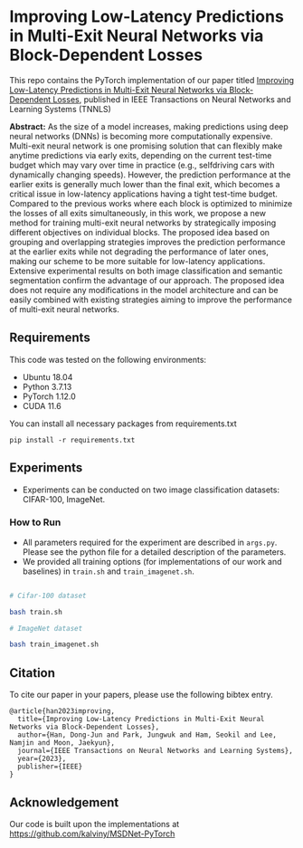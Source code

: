 # Improving Low-Latency Predictions in Multi-Exit Neural Networks via Block-Dependent Losses


This repo contains the PyTorch implementation of our paper titled [Improving Low-Latency Predictions in Multi-Exit Neural Networks via Block-Dependent Losses](https://ieeexplore.ieee.org/stamp/stamp.jsp?tp=&arnumber=10155768), published in IEEE Transactions on Neural Networks and Learning Systems (TNNLS)

**Abstract:** As the size of a model increases, making predictions using deep neural networks (DNNs) is becoming more computationally expensive. Multi-exit neural network is one promising solution that can flexibly make anytime predictions via early exits, depending on the current test-time budget which may vary over time in practice (e.g., selfdriving cars with dynamically changing speeds). However, the prediction performance at the earlier exits is generally much lower than the final exit, which becomes a critical issue in low-latency applications having a tight test-time budget. Compared to the previous works where each block is optimized to minimize the losses of all exits simultaneously, in this work, we propose a new method for training multi-exit neural networks by strategically imposing different objectives on individual blocks. The proposed idea based on grouping and overlapping strategies improves the prediction performance at the earlier exits while not degrading the performance of later ones, making our scheme to be more suitable for low-latency applications. Extensive experimental results on both image classification and semantic segmentation confirm the advantage of our approach. The proposed idea does not require any modifications in the model architecture and can be easily combined with existing strategies aiming to improve the performance of multi-exit neural networks.


## Requirements

This code was tested on the following environments:

* Ubuntu 18.04
* Python 3.7.13
* PyTorch 1.12.0
* CUDA 11.6

You can install all necessary packages from requirements.txt

```
pip install -r requirements.txt
```

## Experiments

* Experiments can be conducted on two image classification datasets: CIFAR-100, ImageNet. 

### How to Run

* All parameters required for the experiment are described in ```args.py```. Please see the python file for a detailed description of the parameters.
* We provided all training options (for implementations of our work and baselines) in ```train.sh``` and ```train_imagenet.sh```.

```bash

# Cifar-100 dataset

bash train.sh

# ImageNet dataset

bash train_imagenet.sh

```


## Citation

To cite our paper in your papers, please use the following bibtex entry.

```
@article{han2023improving,
  title={Improving Low-Latency Predictions in Multi-Exit Neural Networks via Block-Dependent Losses},
  author={Han, Dong-Jun and Park, Jungwuk and Ham, Seokil and Lee, Namjin and Moon, Jaekyun},
  journal={IEEE Transactions on Neural Networks and Learning Systems},
  year={2023},
  publisher={IEEE}
}
```

## Acknowledgement

Our code is built upon the implementations at https://github.com/kalviny/MSDNet-PyTorch
